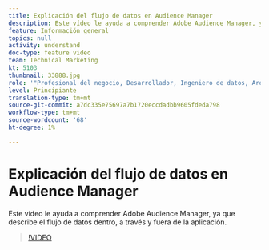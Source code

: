 ```yaml
---
title: Explicación del flujo de datos en Audience Manager
description: Este vídeo le ayuda a comprender Adobe Audience Manager, ya que describe el flujo de datos dentro, a través y fuera de la aplicación.
feature: Información general
topics: null
activity: understand
doc-type: feature video
team: Technical Marketing
kt: 5103
thumbnail: 33888.jpg
role: '"Profesional del negocio, Desarrollador, Ingeniero de datos, Arquitecto, Arquitecto de datos, Administrador, Líder"'
level: Principiante
translation-type: tm+mt
source-git-commit: a7dc335e75697a7b1720eccdadbb9605fdeda798
workflow-type: tm+mt
source-wordcount: '68'
ht-degree: 1%

---
```



# Explicación del flujo de datos en Audience Manager

Este vídeo le ayuda a comprender Adobe Audience Manager, ya que describe el flujo de datos dentro, a través y fuera de la aplicación.

>[!VIDEO](https://video.tv.adobe.com/v/33888/?quality=12)
